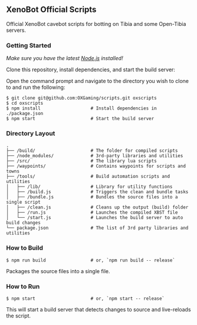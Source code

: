 ## XenoBot Official Scripts

Official XenoBot cavebot scripts for botting on Tibia and some Open-Tibia servers.

### Getting Started

*Make sure you have the latest [Node.js](https://nodejs.org/en/) installed!*

Clone this repository, install dependencies, and start the build server:

Open the command prompt and navigate to the directory you wish to clone to and run the following:

```shell
$ git clone git@github.com:OXGaming/scripts.git oxscripts
$ cd oxscripts
$ npm install                   # Install dependencies in ./package.json
$ npm start                     # Start the build server
```

### Directory Layout

```
.
├── /build/                     # The folder for compiled scripts
├── /node_modules/              # 3rd-party libraries and utilities
├── /src/                       # The library lua scripts
├── /waypoints/                 # Contains waypoints for scripts and towns
├── /tools/                     # Build automation scripts and utilities
│   ├── /lib/                   # Library for utility functions
│   ├── /build.js               # Triggers the clean and bundle tasks
│   ├── /bundle.js              # Bundles the source files into a single script
│   ├── /clean.js               # Cleans up the output (build) folder
│   ├── /run.js                 # Launches the compiled XBST file
│   └── /start.js               # Launches the build server to auto build changes
└── package.json                # The list of 3rd party libraries and utilities
```

### How to Build

```shell
$ npm run build                 # or, `npm run build -- release`
```

Packages the source files into a single file.

### How to Run

```shell
$ npm start                     # or, `npm start -- release`
```

This will start a build server that detects changes to source and live-reloads the script.
